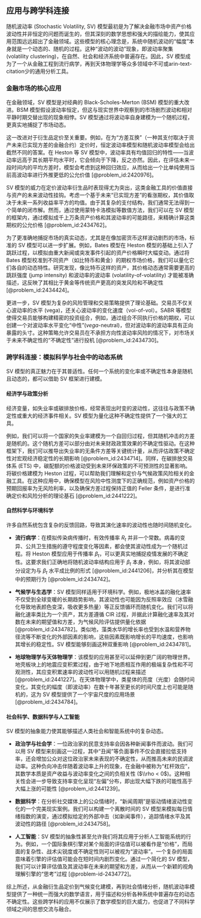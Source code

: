 ## 应用与跨学科连接

随机波动率 (Stochastic Volatility, SV) 模型最初是为了解决金融市场中资产价格波动性并非恒定的问题而诞生的，但其深刻的数学思想和强大的描绘能力，使其应用范围远远超出了金融领域。这些模型的核心理念是，系统中随机波动的“幅度”本身就是一个动态的、随机的过程。这种“波动的波动”现象，即波动率聚集 (volatility clustering)，在自然、社会和经济系统中普遍存在。因此，SV 模型成为了一个从金融工程到流行病学，再到天体物理学等众多领域中不可或arin-text-citation少的通用分析工具。

### 金融市场的核心应用

在金融领域，SV 模型是对经典的 Black-Scholes-Merton (BSM) 模型的重大改进。BSM 模型假设波动率恒定，但这与现实世界中观察到的市场剧烈波动和相对平静时期交替出现的现象相悖。SV 模型通过将波动率自身建模为一个随机过程，更真实地捕捉了市场动态。

这一改进对于衍生品定价至关重要。例如，在为“方差互换”（一种其支付取决于资产未来已实现方差的金融合约）定价时，恒定波动率模型和随机波动率模型会给出截然不同的答案。在 Heston 等 SV 模型中，波动率具有均值回归的特性——当波动率远高于其长期平均水平时，它会倾向于下降，反之亦然。因此，在评估未来一段时间内的平均方差时，模型会考虑到这种回归效应，从而给出一个比单纯使用当前高波动率进行外推更低的公允价值 [@problem_id:2420976]。

SV 模型的威力在定价波动率衍生品时表现得尤为突出，这类金融工具的价值直接与资产的未来波动性挂钩。考虑一个基于未来“已实现方差”的看涨期权，其价值取决于未来一系列收益率平方的均值。由于其复杂的支付结构，我们通常无法得到一个简单的闭市解。然而，通过使用蒙特卡洛模拟等数值方法，我们可以在 SV 模型的框架内，通过模拟成千上万条资产价格和其波动率的可能路径，来精确计算这类期权的公允价格 [@problem_id:2434762]。

为了更准确地捕捉市场的真实动态，尤其是在像加密货币这样波动剧烈的市场，标准的 SV 模型可以进一步扩展。例如，Bates 模型在 Heston 模型的基础上引入了跳跃过程，以模拟由重大新闻或突发事件引起的资产价格瞬时大幅变动。通过将 Bates 模型校准到不同资产（如比特币和黄金）的期权市场价格，我们可以量化它们各自的动态特性。研究发现，像比特币这样的资产，其价格动态通常需要更高的跳跃强度 (jump intensity) 和波动率的波动率 (volatility-of-volatility) 才能被准确描述，这反映了其相比于黄金等传统资产更高的突发风险和不确定性 [@problem_id:2434424]。

更进一步，SV 模型为复杂的风险管理和交易策略提供了理论基础。交易员不仅关心波动率的水平 (vega)，还关心波动率的变化速度（vol-of-vol）。SABR 等模型使得交易员能够构建精密的投资组合，例如，通过组合不同执行价格的期权，可以创建一个对波动率水平变化“中性”($vega$-neutral)，但对波动率的波动率具有正向暴露的头寸。这种策略允许交易员在不承担方向性波动率风险的情况下，对市场关于未来不确定性的“不确定性”进行投机 [@problem_id:2434730]。

### 跨学科连接：模拟科学与社会中的动态系统

SV 模型的真正魅力在于其普适性。任何一个系统的变化率或不确定性本身是随机且动态的，都可以借助 SV 框架进行建模。

#### 经济学与政策分析

经济变量，如失业率或碳排放价格，经常表现出时变的波动性，这往往与政策不确定性或重大的经济事件相关。SV 模型为量化这种不确定性提供了一个强大的工具。

例如，我们可以将一个国家的失业率建模为一个自回归过程，但其随机冲击的方差是随机的。这个随机方差可以部分由对未来财政政策效果的不确定性驱动。在这种框架下，我们可以推导出失业率的无条件方差等关键统计量，从而评估政策不确定性对宏观经济稳定性的长期影响 [@problem_id:2434714]。同样，在碳排放交易体系 (ETS) 中，碳配额的价格波动受到未来环保政策的不可预测性的显著影响。将碳价格建模为 Heston 过程，可以帮助我们理解和定价与气候政策风险相关的金融工具。在这种应用中，确保模型在风险中性测度下的正确规范，例如资产价格的预期回报率为无风险利率，以及确保方差过程保持正值的 Feller 条件，是进行准确定价和风险分析的理论基石 [@problem_id:2441222]。

#### 自然科学与环境科学

许多自然系统包含复杂的反馈回路，导致其演化速率的波动性也随时间随机变化。

*   **流行病学**：在模拟传染病传播时，有效传播率 $R_t$ 并非一个常数。病毒的变异、公共卫生措施的遵守程度变化等因素，都会使其波动性成为一个随机过程。将 Heston 模型应用于传播率 $\beta_t$，可以更真实地捕捉疫情发展的不确定性。这要求我们正确地将随机波动率结构应用于 $\beta_t$ 本身，例如，将其波动部分设定为与 $\beta_t$ 水平成比例的形式 [@problem_id:2441206]，并分析其在模型中的预期行为 [@problem_id:2434742]。

*   **气候学与生态学**：SV 模型同样适用于环境科学。例如，极地冰盖的融化速率不仅受到全球变暖的长期趋势影响，其波动性也可能因为反照率效应（冰雪融化导致地表颜色变深，吸收更多热量）等正反馈循环而随机变化。我们可以将融化速率类比为一个资产，其方差遵循 CIR 过程，并据此计算融化速率及其对数在未来的期望值和方差，为气候风险评估提供量化依据 [@problem_id:2434782]。类似地，藻类水华的增长率也受到水温和营养物径流等不断变化的外部因素的影响，这些因素既影响增长的平均速度，也影响其增长的稳定性。SV 模型能够刻画这种双重影响 [@problem_id:2434781]。

*   **地球物理学与天体物理学**：该模型的应用甚至可以延伸到更广阔的物理世界。地壳板块上的地震应变积累过程，由于地下地质相互作用的极端复杂性和不可观测性，其应变积累速率的波动性可以用随机过程来描述 [@problem_id:2441227]。在天体物理学中，类星体的亮度（光度）会随时间变化，其变化的幅度（即波动率）在数十年甚至更长的时间尺度上也可能是随机的，这为 SV 模型提供了一个宇宙尺度的应用场景 [@problem_id:2434784]。

#### 社会科学、数据科学与人工智能

SV 模型的抽象能力使其能够描述人类社会和智能系统中的复杂动态。

*   **政治学与社会学**：一位政治家的民意支持率会因各种新闻事件而波动。我们可以用 SV 模型来刻画这一过程，其中“丑闻”等负面事件不仅会直接拉低支持率，还会增加公众对这位政治家未来表现的不确定性，从而推高未来的民调波动率。这种负向冲击伴随着波动率上升的现象，在金融中被称为“杠杆效应”，其数学本质是资产收益与波动率变化之间的负相关性 ($\\rho < 0$)。这种相关性会进一步导致支持率变化呈现“左偏”分布，即出现大幅下跌的可能性高于大幅上涨的可能性 [@problem_id:2441239]。

*   **数据科学**：在分析社交媒体上的公众情绪时，“新闻周期”是驱动情绪波动性变化的一个完美现实案例。我们可以构建一个离散时间的 SV 模型来模拟每日情绪指数的演变，通过模拟给定的外部冲击（如新闻事件），追踪情绪水平及其波动性的路径 [@problem_id:2434758]。

*   **人工智能**：SV 模型的抽象性甚至允许我们将其应用于分析人工智能系统的行为。例如，一个国际象棋引擎对某个局面的评估值可以被看作是“价格”，而局面的复杂性、战术尖锐度或不确定性则可以被视为“波动率”。一个复杂的局面意味着引擎的评估值可能会在短时间内剧烈变化。通过一个简化的 SV 模型，我们可以计算评估值及其波动率在未来的期望和方差，从而从一个新颖的视角理解引擎的“思考”过程 [@problem-id-2434772]。

综上所述，从金融衍生品定价到气候变化建模，再到社会情绪分析，随机波动率模型提供了一种统一而强大的数学语言，用于描述和分析各种系统中普遍存在的动态不确定性。这些跨学科的应用不仅展示了数学模型的巨大威力，也促进了不同科学领域之间的思想交流与融合。